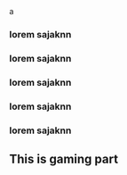 <!DOCTYPE html>
<html lang="en">
<head>
    <meta charset="UTF-8">
    <meta name="viewport" content="width=device-width, initial-scale=1.0">
    <title>Document</title>
</head>
<body>a
<h3>lorem sajaknn </h3>
<h3>lorem sajaknn </h3>
<h3>lorem sajaknn </h3>
<h3>lorem sajaknn </h3>

<h3>lorem sajaknn </h3>

<!-- Chages adsense earning home page-->

<h2>This is gaming part</h2>

</body>
</html>
